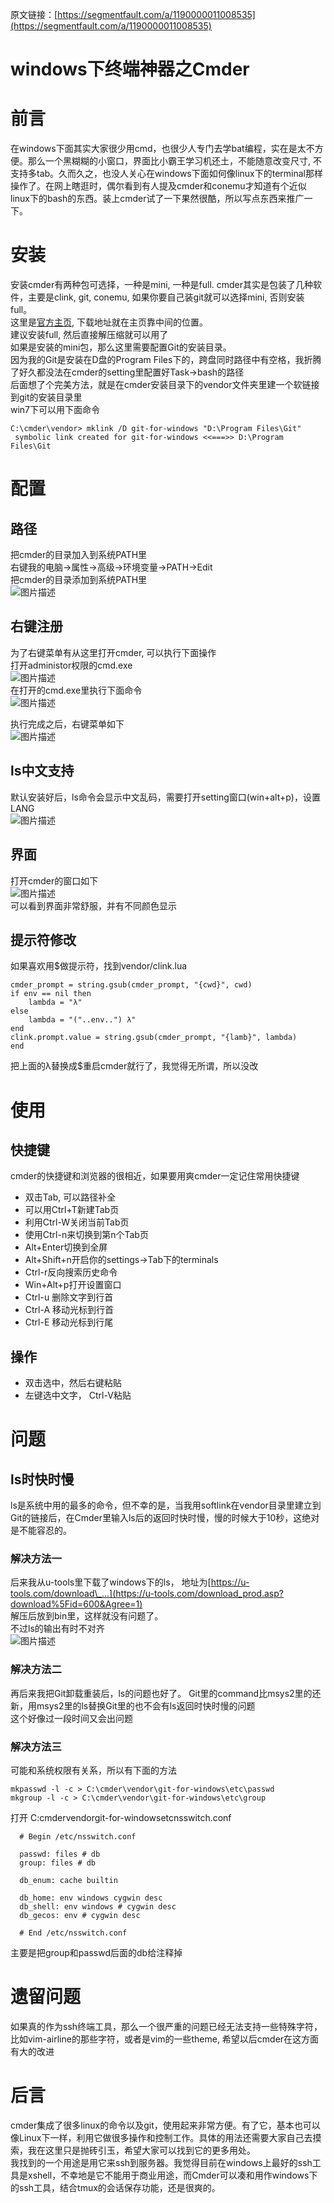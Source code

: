 原文链接：[https://segmentfault.com/a/1190000011008535](https://segmentfault.com/a/1190000011008535)

windows下终端神器之Cmder
==================

前言
==

在windows下面其实大家很少用cmd，也很少人专门去学bat编程，实在是太不方便。那么一个黑糊糊的小窗口，界面比小霸王学习机还土，不能随意改变尺寸, 不支持多tab。久而久之，也没人关心在windows下面如何像linux下的terminal那样操作了。在网上瞎逛时，偶尔看到有人提及cmder和conemu才知道有个近似linux下的bash的东西。装上cmder试了一下果然很酷，所以写点东西来推广一下。

安装
==

安装cmder有两种包可选择，一种是mini, 一种是full. cmder其实是包装了几种软件，主要是clink, git, conemu, 如果你要自己装git就可以选择mini, 否则安装full。  
这里是[官方主页](http://cmder.net/), 下载地址就在主页靠中间的位置。  
建议安装full, 然后直接解压缩就可以用了  
如果是安装的mini包，那么这里需要配置Git的安装目录。  
因为我的Git是安装在D盘的Program Files下的，跨盘同时路径中有空格，我折腾了好久都没法在cmder的setting里配置好Task->bash的路径  
后面想了个完美方法，就是在cmder安装目录下的vendor文件夹里建一个软链接到git的安装目录里  
win7下可以用下面命令

    C:\cmder\vendor> mklink /D git-for-windows "D:\Program Files\Git"
     symbolic link created for git-for-windows <<===>> D:\Program Files\Git

配置
==

路径
--

把cmder的目录加入到系统PATH里  
右键我的电脑->属性->高级->环境变量->PATH->Edit  
把cmder的目录添加到系统PATH里  
![图片描述](https://segmentfault.com/img/bVUlYF?w=421&h=496 "图片描述")

右键注册
----

为了右键菜单有从这里打开cmder, 可以执行下面操作  
打开administor权限的cmd.exe  
![图片描述](https://segmentfault.com/img/bVUlYI?w=281&h=189 "图片描述")  
在打开的cmd.exe里执行下面命令  
![图片描述](https://segmentfault.com/img/bVUlYJ?w=677&h=392 "图片描述")

执行完成之后，右键菜单如下  
![图片描述](https://segmentfault.com/img/bVUlYO?w=463&h=381 "图片描述")

ls中文支持
------

默认安装好后，ls命令会显示中文乱码，需要打开setting窗口(win+alt+p)，设置LANG  
![图片描述](https://segmentfault.com/img/bVUlYV?w=766&h=489 "图片描述")

界面
--

打开cmder的窗口如下  
![图片描述](https://segmentfault.com/img/bVUlYX?w=992&h=559 "图片描述")  
可以看到界面非常舒服，并有不同颜色显示

提示符修改
-----

如果喜欢用$做提示符，找到vendor/clink.lua

    cmder_prompt = string.gsub(cmder_prompt, "{cwd}", cwd)
    if env == nil then
        lambda = "λ"
    else
        lambda = "("..env..") λ"
    end
    clink.prompt.value = string.gsub(cmder_prompt, "{lamb}", lambda)
    end

把上面的λ替换成$重启cmder就行了，我觉得无所谓，所以没改

使用
==

快捷键
---

cmder的快捷键和浏览器的很相近，如果要用爽cmder一定记住常用快捷键

*   双击Tab, 可以路径补全
*   可以用Ctrl+T新建Tab页
*   利用Ctrl-W关闭当前Tab页
*   使用Ctrl-n来切换到第n个Tab页
*   Alt+Enter切换到全屏
*   Alt+Shift+n开启你的settings->Tab下的terminals
*   Ctrl-r反向搜索历史命令
*   Win+Alt+p打开设置窗口
*   Ctrl-u 删除文字到行首
*   Ctrl-A 移动光标到行首
*   Ctrl-E 移动光标到行尾

操作
--

*   双击选中，然后右键粘贴
*   左键选中文字， Ctrl-V粘贴

问题
==

ls时快时慢
------

ls是系统中用的最多的命令，但不幸的是，当我用softlink在vendor目录里建立到Git的链接后，在Cmder里输入ls后的返回时快时慢，慢的时候大于10秒，这绝对是不能容忍的。

### 解决方法一

后来我从u-tools里下载了windows下的ls， 地址为[https://u-tools.com/download\_...](https://u-tools.com/download_prod.asp?download%5Fid=600&Agree=1)  
解压后放到bin里，这样就没有问题了。  
不过ls的输出有时不对齐  
![图片描述](https://segmentfault.com/img/bVUqAR?w=672&h=288 "图片描述")

### 解决方法二

再后来我把Git卸载重装后，ls的问题也好了。 Git里的command比msys2里的还新，用msys2里的ls替换Git里的也不会有ls返回时快时慢的问题  
这个好像过一段时间又会出问题

### 解决方法三

可能和系统权限有关系，所以有下面的方法

    mkpasswd -l -c > C:\cmder\vendor\git-for-windows\etc\passwd
    mkgroup -l -c > C:\cmder\vendor\git-for-windows\etc\group

打开 C:cmdervendorgit-for-windowsetcnsswitch.conf

      # Begin /etc/nsswitch.conf
    
      passwd: files # db
      group: files # db
    
      db_enum: cache builtin
    
      db_home: env windows cygwin desc
      db_shell: env windows # cygwin desc
      db_gecos: env # cygwin desc
    
      # End /etc/nsswitch.conf

主要是把group和passwd后面的db给注释掉

遗留问题
====

如果真的作为ssh终端工具，那么一个很严重的问题已经无法支持一些特殊字符，比如vim-airline的那些字符，或者是vim的一些theme, 希望以后cmder在这方面有大的改进

后言
==

cmder集成了很多linux的命令以及git，使用起来非常方便。有了它，基本也可以像Linux下一样，利用它做很多操作和控制工作。具体的用法还需要大家自己去摸索，我在这里只是抛砖引玉，希望大家可以找到它的更多用处。  
我找到的一个用途是用它来ssh到服务器。我觉得目前在windows上最好的ssh工具是xshell，不幸地是它不能用于商业用途，而Cmder可以凑和用作windows下的ssh工具，结合tmux的会话保存功能，还是很爽的。